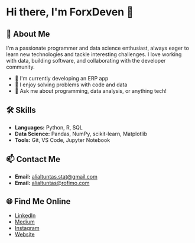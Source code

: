 # Hi there, I'm ForxDeven 👋

## 👤 About Me
I'm a passionate programmer and data science enthusiast, always eager to learn new technologies and tackle interesting challenges. I love working with data, building software, and collaborating with the developer community.

- 🔭 I'm currently developing an ERP app
- 🌱 I enjoy solving problems with code and data
- 💬 Ask me about programming, data analysis, or anything tech!

## 🛠️ Skills
- **Languages:** Python, R, SQL
- **Data Science:** Pandas, NumPy, scikit-learn, Matplotlib
- **Tools:** Git, VS Code, Jupyter Notebook

## 📫 Contact Me
- **Email:** alialtuntas.stat@gmail.com  
- **Email:** alialtuntas@rofimo.com

## 🌐 Find Me Online
- [LinkedIn](https://www.linkedin.com/in/ali-altuntas/)
- [Medium](https://medium.com/@alialtuntas)
- [Instagram](https://www.instagram.com/alialtuntas.3/)
- [Website](https://www.alialtuntas.com/)

<!---
ForxDeven/ForxDeven is a ✨ special ✨ repository because its `README.md` (this file) appears on your GitHub profile.
You can click the Preview link to take a look at your changes.
-->